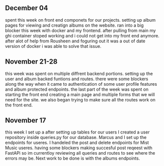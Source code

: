 ## December 04

spent this week on front end componets for our projects. setting up album pages for viewing and creatign albums on the website. ran into a big blocker this week with docker and my frontend. after pulling from main my ghi container stoped working and i could not get into my front end anymore. after alot of help from Rousheen and foguring out it was a out of date version of docker i was able to solve that issue.

## November 21-28

this week was spent on multiple diffrent backend portions. setting up the user and album backed funtions and routes.
there were some blockers along the way when it came to authentication of some user profile features and album protected endpoints. the last part of the week was spent on starting the front end creating a main page and multiple forms that we will need for the site. we also began trying to make sure all the routes work on the front end.

## November 17

this week I set up a after setting up tables for our users I created a user repository inside queries.py for our database. Marcus and I set up the endpoints for useres. I handeled the post and delete endpoints for Mist Music useres. having some blockers making succesful post reqeest with FastAPi so im currentloy reviewing all queries and routes to see where the errors may be. Next work to be done is with the albums endpoints.
